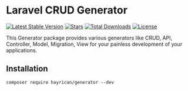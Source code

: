 # Laravel CRUD Generator


[![Latest Stable Version](https://poser.pugx.org/hayrican/generator/v/stable)](https://packagist.org/packages/hayrican/generator)
[![Stars](https://img.shields.io/github/stars/hayrican/generator.svg?style=flat-square)](https://github.com/HayriCan/generator/stargazers)
[![Total Downloads](https://poser.pugx.org/hayrican/generator/downloads)](https://packagist.org/packages/hayrican/generator)
[![License](https://poser.pugx.org/hayrican/generator/license)](https://packagist.org/packages/hayrican/generator)

This Generator package provides various generators like CRUD, API, Controller, Model, Migration, View for your painless development of your applications.


## Installation
```
composer require hayrican/generator --dev
```
